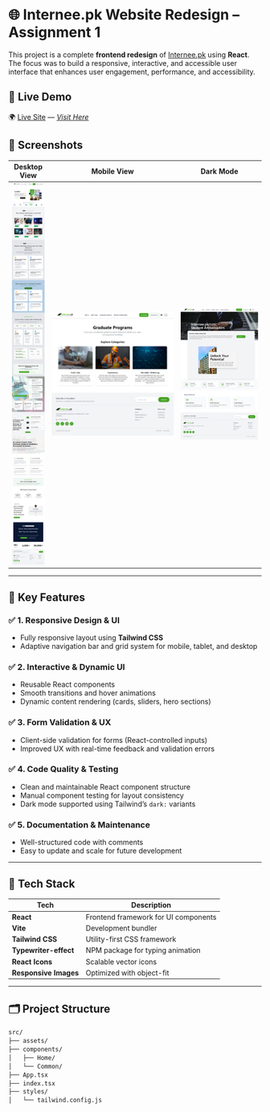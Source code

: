 # 🌐 Internee.pk Website Redesign – Assignment 1

This project is a complete **frontend redesign** of [Internee.pk](https://internee.pk) using **React**. The focus was to build a responsive, interactive, and accessible user interface that enhances user engagement, performance, and accessibility.

## 🚀 Live Demo

🌍 [Live Site](#) — [_Visit Here_](https://internee-pk-eight.vercel.app/)

## 📸 Screenshots

| Desktop View | Mobile View | Dark Mode |
|--------------|-------------|------------|
| ![Screenshot 1](./screenshots/1.png) | ![Screenshot 2](./screenshots/2.png) | ![Screenshot 3](./screenshots/3.png) |


---

## 🎯 Key Features

### ✅ 1. Responsive Design & UI
- Fully responsive layout using **Tailwind CSS**
- Adaptive navigation bar and grid system for mobile, tablet, and desktop

### ✅ 2. Interactive & Dynamic UI
- Reusable React components
- Smooth transitions and hover animations
- Dynamic content rendering (cards, sliders, hero sections)

### ✅ 3. Form Validation & UX
- Client-side validation for forms (React-controlled inputs)
- Improved UX with real-time feedback and validation errors

### ✅ 4. Code Quality & Testing
- Clean and maintainable React component structure
- Manual component testing for layout consistency
- Dark mode supported using Tailwind’s `dark:` variants

### ✅ 5. Documentation & Maintenance
- Well-structured code with comments
- Easy to update and scale for future development

---

## 🧰 Tech Stack

| Tech        | Description                             |
|-------------|-----------------------------------------|
| **React**   | Frontend framework for UI components    |
| **Vite**    | Development bundler                     |
| **Tailwind CSS** | Utility-first CSS framework       |
| **Typewriter-effect** | NPM package for typing animation |
| **React Icons** | Scalable vector icons               |
| **Responsive Images** | Optimized with object-fit     |

---

## 🗂️ Project Structure

```bash
src/
├── assets/
├── components/
│   ├── Home/
│   └── Common/
├── App.tsx
├── index.tsx
├── styles/
│   └── tailwind.config.js
